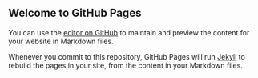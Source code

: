 ## Welcome to GitHub Pages

You can use the [editor on GitHub](https://github.com/MarciaAversa/MyDomain/edit/master/README.md) to maintain and preview the content for your website in Markdown files.

Whenever you commit to this repository, GitHub Pages will run [Jekyll](https://jekyllrb.com/) to rebuild the pages in your site, from the content in your Markdown files.


